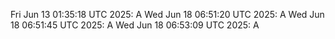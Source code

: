
Fri Jun 13 01:35:18 UTC 2025: A
Wed Jun 18 06:51:20 UTC 2025: A
Wed Jun 18 06:51:45 UTC 2025: A
Wed Jun 18 06:53:09 UTC 2025: A
